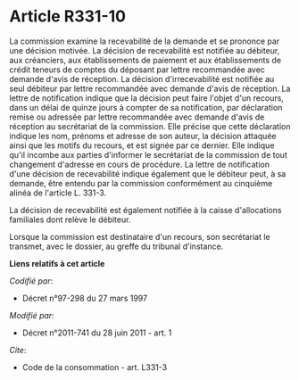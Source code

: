 # Article R331-10

La commission examine la recevabilité de la demande et se prononce par une décision motivée. La décision de recevabilité est
notifiée au débiteur, aux créanciers, aux établissements de paiement et aux établissements de crédit teneurs de comptes du
déposant par lettre recommandée avec demande d'avis de réception. La décision d'irrecevabilité est notifiée au seul débiteur
par lettre recommandée avec demande d'avis de réception. La lettre de notification indique que la décision peut faire l'objet
d'un recours, dans un délai de quinze jours à compter de sa notification, par déclaration remise ou adressée par lettre
recommandée avec demande d'avis de réception au secrétariat de la commission. Elle précise que cette déclaration indique les
nom, prénoms et adresse de son auteur, la décision attaquée ainsi que les motifs du recours, et est signée par ce dernier.
Elle indique qu'il incombe aux parties d'informer le secrétariat de la commission de tout changement d'adresse en cours de
procédure. La lettre de notification d'une décision de recevabilité indique également que le débiteur peut, à sa demande,
être entendu par la commission conformément au cinquième alinéa de l'article L. 331-3. 

La décision de recevabilité est également notifiée à la caisse d'allocations familiales dont relève le débiteur. 

Lorsque la commission est destinataire d'un recours, son secrétariat le transmet, avec le dossier, au      greffe du tribunal
d'instance.

**Liens relatifs à cet article**

_Codifié par_:

  - Décret n°97-298 du 27 mars 1997

_Modifié par_:

  - Décret n°2011-741 du 28 juin 2011 - art. 1

_Cite_:

  - Code de la consommation - art. L331-3

